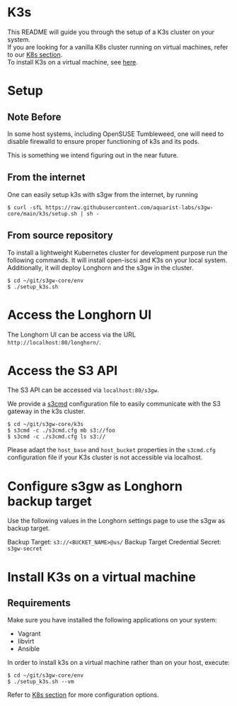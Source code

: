 # K3s

This README will guide you through the setup of a K3s cluster on your system.  
If you are looking for a vanilla K8s cluster running on virtual machines,
refer to our [K8s section](./README.k8s.md).  
To install K3s on a virtual machine, see [here](#Install-K3s-on-a-virtual-machine).
# Setup

## Note Before

In some host systems, including OpenSUSE Tumbleweed, one will need to disable
firewalld to ensure proper functioning of k3s and its pods.

This is something we intend figuring out in the near future.

## From the internet

One can easily setup k3s with s3gw from the internet, by running

```
$ curl -sfL https://raw.githubusercontent.com/aquarist-labs/s3gw-core/main/k3s/setup.sh | sh -
```

## From source repository

To install a lightweight Kubernetes cluster for development purpose run
the following commands. It will install open-iscsi and K3s on your local
system. Additionally, it will deploy Longhorn and the s3gw in the cluster.

```
$ cd ~/git/s3gw-core/env
$ ./setup_k3s.sh
```

# Access the Longhorn UI

The Longhorn UI can be access via the URL `http://localhost:80/longhorn/`.

# Access the S3 API

The S3 API can be accessed via `localhost:80/s3gw`.

We provide a [s3cmd](https://github.com/s3tools/s3cmd) configuration file
to easily communicate with the S3 gateway in the k3s cluster.

```
$ cd ~/git/s3gw-core/k3s
$ s3cmd -c ./s3cmd.cfg mb s3://foo
$ s3cmd -c ./s3cmd.cfg ls s3://
```

Please adapt the `host_base` and `host_bucket` properties in the `s3cmd.cfg`
configuration file if your K3s cluster is not accessible via localhost.

# Configure s3gw as Longhorn backup target

Use the following values in the Longhorn settings page to use the s3gw as
backup target.

Backup Target: `s3://<BUCKET_NAME>@us/`
Backup Target Credential Secret: `s3gw-secret`

# Install K3s on a virtual machine

## Requirements

Make sure you have installed the following applications on your system:

* Vagrant
* libvirt
* Ansible

In order to install k3s on a virtual machine rather than on your host, execute:

```
$ cd ~/git/s3gw-core/env
$ ./setup_k3s.sh --vm
```

Refer to [K8s section](./README.k8s.md) for more configuration options.
